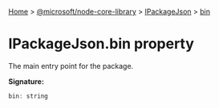 [Home](./index) &gt; [@microsoft/node-core-library](./node-core-library.md) &gt; [IPackageJson](./node-core-library.ipackagejson.md) &gt; [bin](./node-core-library.ipackagejson.bin.md)

# IPackageJson.bin property

The main entry point for the package.

**Signature:**
```javascript
bin: string
```

